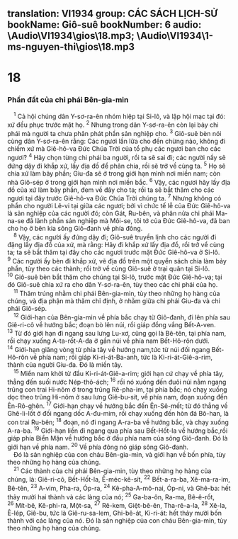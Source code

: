 translation: VI1934
group: CÁC SÁCH LỊCH-SỬ
bookName: Giô-suê 
bookNumber: 6
audio: \Audio\VI1934\gios\18.mp3; \Audio\VI1934\1-ms-nguyen-thi\gios\18.mp3
-------

<div class="title"><h1>18</h1><h3>Phần đất của chi phái Bên-gia-min</h3></div>
<span class="verse gios_18_1"> <sup>1</sup> Cả hội chúng dân Y-sơ-ra-ên nhóm hiệp tại Si-lô, và lập hội mạc tại đó: xứ đều phục trước mặt họ. </span>
<span class="verse gios_18_2"><sup>2</sup> Nhưng trong dân Y-sơ-ra-ên còn lại bảy chi phái mà người ta chưa phân phát phần sản nghiệp cho. </span>
<span class="verse gios_18_3"><sup>3</sup> Giô-suê bèn nói cùng dân Y-sơ-ra-ên rằng: Các ngươi lần lữa cho đến chừng nào, không đi chiếm xứ mà Giê-hô-va Đức Chúa Trời của tổ phụ các ngươi ban cho các ngươi? </span>
<span class="verse gios_18_4"><sup>4</sup> Hãy chọn từng chi phái ba người, rồi ta sẽ sai đi; các người nầy sẽ đứng dậy đi khắp xứ, lấy địa đồ để phân chia, rồi sẽ trở về cùng ta. </span>
<span class="verse gios_18_5"><sup>5</sup> Họ sẽ chia xứ làm bảy phần; Giu-đa sẽ ở trong giới hạn mình nơi miền nam; còn nhà Giô-sép ở trong giới hạn mình nơi miền bắc. </span>
<span class="verse gios_18_6"><sup>6</sup> Vậy, các ngươi hãy lấy địa đồ của xứ làm bảy phần, đem về đây cho ta; rồi ta sẽ bắt thăm cho các ngươi tại đây trước Giê-hô-va Đức Chúa Trời chúng ta. </span>
<span class="verse gios_18_7"><sup>7</sup> Nhưng không có phần cho người Lê-vi tại giữa các ngươi; bởi vì chức tế lễ của Đức Giê-hô-va là sản nghiệp của các người đó; còn Gát, Ru-bên, và phân nửa chi phái Ma-na-se đã lãnh phần sản nghiệp mà Môi-se, tôi tớ của Đức Giê-hô-va, đã ban cho họ ở bên kia sông Giô-đanh về phía đông. <br/></span>
<span class="verse gios_18_8"> <sup>8</sup> Vậy, các người ấy đứng dậy đi; Giô-suê truyền lịnh cho các người đi đặng lấy địa đồ của xứ, mà rằng: Hãy đi khắp xứ lấy địa đồ, rồi trở về cùng ta; ta sẽ bắt thăm tại đây cho các ngươi trước mặt Đức Giê-hô-va ở Si-lô. </span>
<span class="verse gios_18_9"><sup>9</sup> Các người ấy bèn đi khắp xứ, vẽ địa đồ trên một quyển sách chia làm bảy phần, tùy theo các thành; rồi trở về cùng Giô-suê ở trại quân tại Si-lô. </span>
<span class="verse gios_18_10"><sup>10</sup> Giô-suê bèn bắt thăm cho chúng tại Si-lô, trước mặt Đức Giê-hô-va; tại đó Giô-suê chia xứ ra cho dân Y-sơ-ra-ên, tùy theo các chi phái của họ. <br/></span>
<span class="verse gios_18_11"> <sup>11</sup> Thăm trúng nhằm chi phái Bên-gia-min, tùy theo những họ hàng của chúng, và địa phận mà thăm chỉ định, ở nhằm giữa chi phái Giu-đa và chi phái Giô-sép. <br/></span>
<span class="verse gios_18_12"> <sup>12</sup> Giới-hạn của Bên-gia-min về phía bắc chạy từ Giô-đanh, đi lên phía sau Giê-ri-cô về hướng bắc; đoạn bò lên núi, rồi giáp đồng vắng Bết-A-ven. </span>
<span class="verse gios_18_13"><sup>13</sup> Từ đó giới hạn đi ngang sau lưng Lu-xơ, cũng gọi là Bê-tên, tại phía nam, rồi chạy xuống A-ta-rốt-A-đa ở gần núi về phía nam Bết-Hô-rôn dưới. </span>
<span class="verse gios_18_14"><sup>14</sup> Giới-hạn giăng vòng từ phía tây về hướng nam,tức từ núi đối ngang Bết-Hô-rôn về phía nam; rồi giáp Ki-ri-át-Ba-anh, tức là Ki-ri-át-Giê-a-rim, thành của người Giu-đa. Đó là miền tây. <br/></span>
<span class="verse gios_18_15"> <sup>15</sup> Miền nam khởi từ đầu Ki-ri-át-Giê-a-rim; giới hạn cứ chạy về phía tây, thẳng đến suối nước Nép-thô-ách; </span>
<span class="verse gios_18_16"><sup>16</sup> rồi nó xuống đến đuôi núi nằm ngang trũng con trai Hi-nôm ở trong trũng Rê-pha-im, tại phía bắc; nó chạy xuống dọc theo trũng Hi-nôm ở sau lưng Giê-bu-sít, về phía nam, đoạn xuống đến Ên-Rô-ghên. </span>
<span class="verse gios_18_17"><sup>17</sup> Giới-hạn chạy về hướng bắc đến Ên-Sê-mết; từ đó thẳng về Ghê-li-lốt ở đối ngang dốc A-đu-mim, rồi chạy xuống đến hòn đá Bô-han, là con trai Ru-bên; </span>
<span class="verse gios_18_18"><sup>18</sup> đoạn, nó đi ngang A-ra-ba về hướng bắc, và chạy xuống A-ra-ba. </span>
<span class="verse gios_18_19"><sup>19</sup> Giới-hạn liền đi ngang qua phía sau Bết-Hốt-la về hướng bắc,rồi giáp phía Biển Mặn về hướng bắc ở đầu phía nam của sông Giô-đanh. Đó là giới hạn về phía nam. </span>
<span class="verse gios_18_20"><sup>20</sup> Về phía đông nó giáp sông Giô-đanh. <br/> Đó là sản nghiệp của con cháu Bên-gia-min, và giới hạn về bốn phía, tùy theo những họ hàng của chúng. <br/></span>
<span class="verse gios_18_21"> <sup>21</sup> Các thành của chi phái Bên-gia-min, tùy theo những họ hàng của chúng, là: Giê-ri-cô, Bết-Hốt-la, Ê-méc-kê-sít, </span>
<span class="verse gios_18_22"><sup>22</sup> Bết-a-ra-ba, Xê-ma-ra-im, Bê-tên, </span>
<span class="verse gios_18_23"><sup>23</sup> A-vim, Pha-ra, Óp-ra, </span>
<span class="verse gios_18_24"><sup>24</sup> Kê-pha-A-mô-nai, Óp-ni, và Ghê-ba: hết thảy mười hai thành và các làng của nó; </span>
<span class="verse gios_18_25"><sup>25</sup> Ga-ba-ôn, Ra-ma, Bê-ê-rốt, </span>
<span class="verse gios_18_26"><sup>26</sup> Mít-bê, Kê-phi-ra, Một-sa, </span>
<span class="verse gios_18_27"><sup>27</sup> Rê-kem, Giệt-bê-ên, Tha-rê-a-la, </span>
<span class="verse gios_18_28"><sup>28</sup> Xê-la, Ê-lép, Giê-bu, tức là Giê-ru-sa-lem, Ghi-bê-át, Ki-ri-át: hết thảy mười bốn thành với các làng của nó. Đó là sản nghiệp của con cháu Bên-gia-min, tùy theo những họ hàng của chúng. <br/></span>
